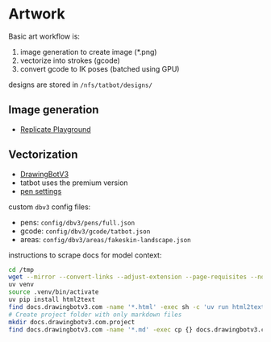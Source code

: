 # Artwork

Basic art workflow is:

1. image generation to create image (*.png)
2. vectorize into strokes (gcode)
3. convert gcode to IK poses (batched using GPU)

designs are stored in `/nfs/tatbot/designs/`

## Image generation

- [Replicate Playground](https://replicate.com/playground)

## Vectorization

- [DrawingBotV3](https://docs.drawingbotv3.com/en/latest/index.html)
- tatbot uses the premium version
- [pen settings](https://docs.drawingbotv3.com/en/latest/pensettings.html)

custom `dbv3` config files:

- pens: `config/dbv3/pens/full.json`
- gcode: `config/dbv3/gcode/tatbot.json`
- areas: `config/dbv3/areas/fakeskin-landscape.json`

instructions to scrape docs for model context:

```bash
cd /tmp
wget --mirror --convert-links --adjust-extension --page-requisites --no-parent https://docs.drawingbotv3.com/en/latest/
uv venv
source .venv/bin/activate
uv pip install html2text
find docs.drawingbotv3.com -name '*.html' -exec sh -c 'uv run html2text "{}" > "${0%.html}.md"' {} \;
# Create project folder with only markdown files
mkdir docs.drawingbotv3.com.project
find docs.drawingbotv3.com -name '*.md' -exec cp {} docs.drawingbotv3.com.project/ \;
```
